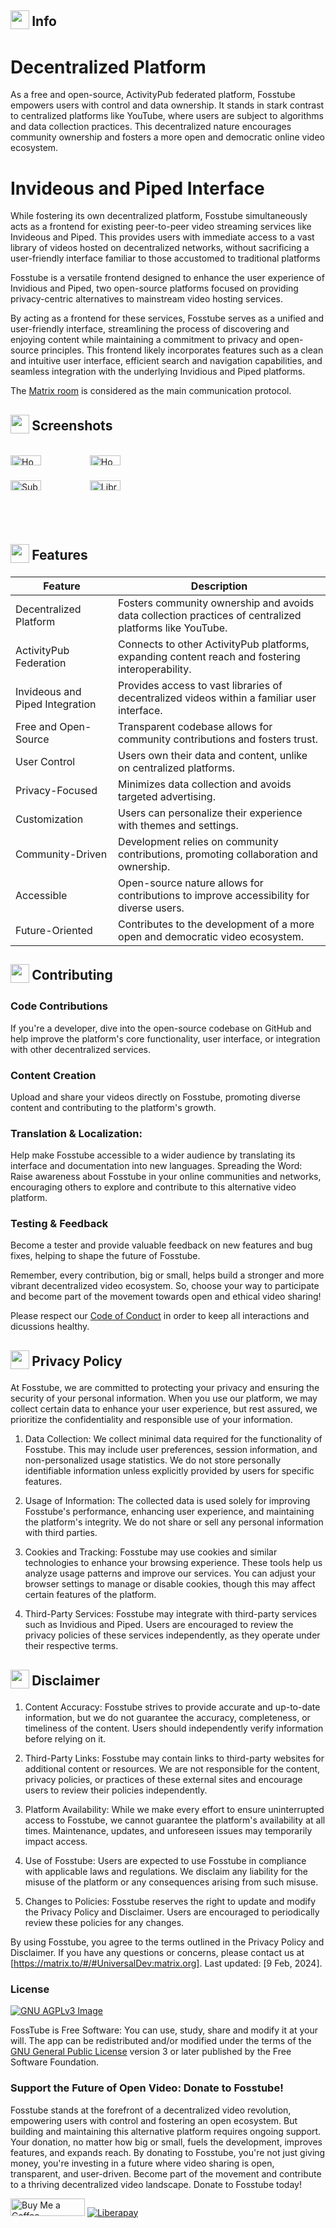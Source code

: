 <h2 align="left">
<sub>
<img  src="https://fosstube.web.app/info.svg"
      height="30"
      width="30">
</sub>
Info
</h2>

# Decentralized Platform
As a free and open-source, ActivityPub federated platform, Fosstube empowers users with control and data ownership. It stands in stark contrast to centralized platforms like YouTube, where users are subject to algorithms and data collection practices. This decentralized nature encourages community ownership and fosters a more open and democratic online video ecosystem.

# Invideous and Piped Interface
While fostering its own decentralized platform, Fosstube simultaneously acts as a frontend for existing peer-to-peer video streaming services like Invideous and Piped. This provides users with immediate access to a vast library of videos hosted on decentralized networks, without sacrificing a user-friendly interface familiar to those accustomed to traditional platforms

Fosstube is a versatile frontend designed to enhance the user experience of Invidious and Piped, two open-source platforms focused on providing privacy-centric alternatives to mainstream video hosting services.

By acting as a frontend for these services, Fosstube serves as a unified and user-friendly interface, streamlining the process of discovering and enjoying content while maintaining a commitment to privacy and open-source principles. This frontend likely incorporates features such as a clean and intuitive user interface, efficient search and navigation capabilities, and seamless integration with the underlying Invidious and Piped platforms.


The [Matrix room](https://matrix.to/#/#UniversalDev:matrix.org) is considered as the main communication protocol.

<h2 align="left">
<sub>
<img  src="https://fosstube.web.app/screenshots.svg"
      height="30"
      width="30">
</sub>
Screenshots
</h2>

<div style="width:100%; display:flex; justify-content:space-between;">

[<img src="https://fosstube.web.app/ss1.png" width=40% alt="Home">](https://fosstube.web.app/ss1.png)
[<img src="https://fosstube.web.app/ss2.png" width=40% alt="Home">](https://fosstube.web.app/ss2.png)
[<img src="https://fosstube.web.app/dss1.png" width=40% alt="Subscriptions">](https://web.app/dss1.png)
[<img src="https://fosstube.web.app/dss2.png" width=40% alt="Library">](https://fosstube.web.app/dss2.png)

</div>

<h2 align="left">
<sub>
<img  src="https://fosstube.web.app/star.svg"
      height="30"
      width="30">
</sub>
Features
</h2>





| Feature           |    Description |
| ----------------- | --- |
| Decentralized Platform |	Fosters community ownership and avoids data collection practices of centralized platforms like YouTube. |
| ActivityPub Federation |	Connects to other ActivityPub platforms, expanding content reach and fostering interoperability. |
| Invideous and Piped Integration |	Provides access to vast libraries of decentralized videos within a familiar user interface. |
| Free and Open-Source | Transparent codebase allows for community contributions and fosters trust. |
| User Control |	Users own their data and content, unlike on centralized platforms. |
| Privacy-Focused |	Minimizes data collection and avoids targeted advertising. |
| Customization |	Users can personalize their experience with themes and settings. |
| Community-Driven |	Development relies on community contributions, promoting collaboration and ownership. |
| Accessible |	Open-source nature allows for contributions to improve accessibility for diverse users. |
| Future-Oriented |	Contributes to the development of a more open and democratic video ecosystem. |



<h2 align="left">
<sub>
<img  src="https://fosstube.web.app/contributing.svg"
      height="30"
      width="30">
</sub>
Contributing
</h2>

### Code Contributions
If you're a developer, dive into the open-source codebase on GitHub and help improve the platform's core functionality, user interface, or integration with other decentralized services.

### Content Creation
Upload and share your videos directly on Fosstube, promoting diverse content and contributing to the platform's growth.

### Translation & Localization: 
Help make Fosstube accessible to a wider audience by translating its interface and documentation into new languages.
Spreading the Word: Raise awareness about Fosstube in your online communities and networks, encouraging others to explore and contribute to this alternative video platform.

### Testing & Feedback
Become a tester and provide valuable feedback on new features and bug fixes, helping to shape the future of Fosstube.

Remember, every contribution, big or small, helps build a stronger and more vibrant decentralized video ecosystem. So, choose your way to participate and become part of the movement towards open and ethical video sharing!


Please respect our [Code of Conduct](https://github.com/fosstube/fosstube/blob/master/CODE_OF_CONDUCT.md) in order to keep all interactions and dicussions healthy.

<h2 align="left">
<sub>
<img  src="https://fosstube.web.app/lock.svg"
      height="30"
      width="30">
</sub>
Privacy Policy 
</h2>

At Fosstube, we are committed to protecting your privacy and ensuring the security of your personal information. When you use our platform, we may collect certain data to enhance your user experience, but rest assured, we prioritize the confidentiality and responsible use of your information.

1. Data Collection:
We collect minimal data required for the functionality of Fosstube. This may include user preferences, session information, and non-personalized usage statistics. We do not store personally identifiable information unless explicitly provided by users for specific features.

2. Usage of Information:
The collected data is used solely for improving Fosstube's performance, enhancing user experience, and maintaining the platform's integrity. We do not share or sell any personal information with third parties.

3. Cookies and Tracking:
Fosstube may use cookies and similar technologies to enhance your browsing experience. These tools help us analyze usage patterns and improve our services. You can adjust your browser settings to manage or disable cookies, though this may affect certain features of the platform.

4. Third-Party Services:
Fosstube may integrate with third-party services such as Invidious and Piped. Users are encouraged to review the privacy policies of these services independently, as they operate under their respective terms.

<h2 align="left">
<sub>
<img  src="https://files.mastodon.social/media_attachments/files/111/898/712/075/657/497/original/33ddc34458b38146.png"
      height="30"
      width="30">
</sub>
Disclaimer
</h2>

1. Content Accuracy:
Fosstube strives to provide accurate and up-to-date information, but we do not guarantee the accuracy, completeness, or timeliness of the content. Users should independently verify information before relying on it.

2. Third-Party Links:
Fosstube may contain links to third-party websites for additional content or resources. We are not responsible for the content, privacy policies, or practices of these external sites and encourage users to review their policies independently.

3. Platform Availability:
While we make every effort to ensure uninterrupted access to Fosstube, we cannot guarantee the platform's availability at all times. Maintenance, updates, and unforeseen issues may temporarily impact access.

4. Use of Fosstube:
Users are expected to use Fosstube in compliance with applicable laws and regulations. We disclaim any liability for the misuse of the platform or any consequences arising from such misuse.

5. Changes to Policies:
Fosstube reserves the right to update and modify the Privacy Policy and Disclaimer. Users are encouraged to periodically review these policies for any changes.

By using Fosstube, you agree to the terms outlined in the Privacy Policy and Disclaimer. If you have any questions or concerns, please contact us at [https://matrix.to/#/#UniversalDev:matrix.org]. Last updated: [9 Feb, 2024].

### License
[![GNU AGPLv3 Image](https://www.gnu.org/graphics/agplv3-155x51.png)](https://www.gnu.org/licenses/agpl-3.0.html)

FossTube is Free Software: You can use, study, share and modify it at your will. The app can be redistributed and/or modified under the terms of the
[GNU General Public License](https://www.gnu.org/licenses/agpl-3.0.html) version 3 or later published by the Free Software Foundation.


### Support the Future of Open Video: Donate to Fosstube!
Fosstube stands at the forefront of a decentralized video revolution, empowering users with control and fostering an open ecosystem. But building and maintaining this alternative platform requires ongoing support. Your donation, no matter how big or small, fuels the development, improves features, and expands reach. By donating to Fosstube, you're not just giving money, you're investing in a future where video sharing is open, transparent, and user-driven. Become part of the movement and contribute to a thriving decentralized video landscape. Donate to Fosstube today!

<a href="https://www.buymeacoffee.com/kamlendras" target="_blank"><img src="https://cdn.buymeacoffee.com/buttons/default-orange.png" alt="Buy Me a Coffee" height="28" width="119"></a>
<a href="https://liberapay.com/kamlendras" target="_blank"><img src="https://img.shields.io/badge/liberapay-donate-yellow.svg?style=for-the-badge" alt="Liberapay"></a>
</div>
